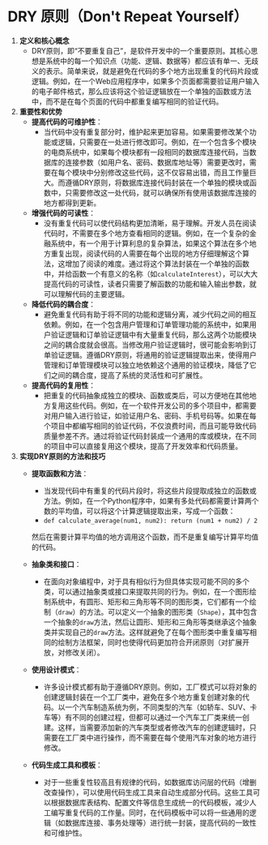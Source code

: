 # DRY 原则（Don't Repeat Yourself）

1. **定义和核心概念**
    - DRY原则，即“不要重复自己”，是软件开发中的一个重要原则。其核心思想是系统中的每一个知识点（功能、逻辑、数据等）都应该有单一、无歧义的表示。简单来说，就是避免在代码的多个地方出现重复的代码片段或逻辑。例如，在一个Web应用程序中，如果多个页面都需要验证用户输入的电子邮件格式，那么应该将这个验证逻辑放在一个单独的函数或方法中，而不是在每个页面的代码中都重复编写相同的验证代码。
2. **重要性和优势**
    - **提高代码的可维护性**：
        - 当代码中没有重复部分时，维护起来更加容易。如果需要修改某个功能或逻辑，只需要在一处进行修改即可。例如，在一个包含多个模块的电商系统中，如果每个模块都有一段相同的数据库连接代码，当数据库的连接参数（如用户名、密码、数据库地址等）需要更改时，需要在每个模块中分别修改这些代码，这不仅容易出错，而且工作量巨大。而遵循DRY原则，将数据库连接代码封装在一个单独的模块或函数中，只需要修改这一处代码，就可以确保所有使用该数据库连接的地方都得到更新。
    - **增强代码的可读性**：
        - 没有重复代码可以使代码结构更加清晰，易于理解。开发人员在阅读代码时，不需要在多个地方查看相同的逻辑。例如，在一个复杂的金融系统中，有一个用于计算利息的复杂算法，如果这个算法在多个地方重复出现，阅读代码的人需要在每个出现的地方仔细理解这个算法，这增加了阅读的难度。通过将这个算法封装在一个单独的函数中，并给函数一个有意义的名称（如`calculateInterest`），可以大大提高代码的可读性，读者只需要了解函数的功能和输入输出参数，就可以理解代码的主要逻辑。
    - **降低代码的耦合度**：
        - 避免重复代码有助于将不同的功能和逻辑分离，减少代码之间的相互依赖。例如，在一个包含用户管理和订单管理功能的系统中，如果用户验证逻辑和订单验证逻辑中有大量重复代码，那么这两个功能模块之间的耦合度就会很高。当修改用户验证逻辑时，很可能会影响到订单验证逻辑。遵循DRY原则，将通用的验证逻辑提取出来，使得用户管理和订单管理模块可以独立地依赖这个通用的验证模块，降低了它们之间的耦合度，提高了系统的灵活性和可扩展性。
    - **提高代码的复用性**：
        - 把重复的代码抽象成独立的模块、函数或类后，可以方便地在其他地方复用这些代码。例如，在一个软件开发公司的多个项目中，都需要对用户输入进行验证，如验证用户名、密码、手机号码等。如果在每个项目中都编写相同的验证代码，不仅浪费时间，而且可能导致代码质量参差不齐。通过将验证代码封装成一个通用的库或模块，在不同的项目中可以直接复用这个模块，提高了开发效率和代码质量。
3. **实现DRY原则的方法和技巧**
    - **提取函数和方法**：
        - 当发现代码中有重复的代码片段时，将这些片段提取成独立的函数或方法。例如，在一个Python程序中，如果有多处代码都需要计算两个数的平均值，可以将这个计算逻辑提取出来，写成一个函数：
        - `def calculate_average(num1, num2): return (num1 + num2) / 2`

        然后在需要计算平均值的地方调用这个函数，而不是重复编写计算平均值的代码。
    - **抽象类和接口**：
        - 在面向对象编程中，对于具有相似行为但具体实现可能不同的多个类，可以通过抽象类或接口来提取共同的行为。例如，在一个图形绘制系统中，有圆形、矩形和三角形等不同的图形类，它们都有一个绘制（`draw`）的方法。可以定义一个抽象的图形类（`Shape`），其中包含一个抽象的`draw`方法，然后让圆形、矩形和三角形等类继承这个抽象类并实现自己的`draw`方法。这样就避免了在每个图形类中重复编写相同的绘制方法框架，同时也使得代码更加符合开闭原则（对扩展开放，对修改关闭）。
    - **使用设计模式**：
        - 许多设计模式都有助于遵循DRY原则。例如，工厂模式可以将对象的创建逻辑封装在一个工厂类中，避免在多个地方重复创建对象的代码。以一个汽车制造系统为例，不同类型的汽车（如轿车、SUV、卡车等）有不同的创建过程，但都可以通过一个汽车工厂类来统一创建。这样，当需要添加新的汽车类型或者修改汽车的创建逻辑时，只需要在工厂类中进行操作，而不需要在每个使用汽车对象的地方进行修改。
    - **代码生成工具和模板**：
        - 对于一些重复性较高且有规律的代码，如数据库访问层的代码（增删改查操作），可以使用代码生成工具来自动生成部分代码。这些工具可以根据数据库表结构、配置文件等信息生成统一的代码模板，减少人工编写重复代码的工作量。同时，在代码模板中可以将一些通用的逻辑（如数据库连接、事务处理等）进行统一封装，提高代码的一致性和可维护性。
